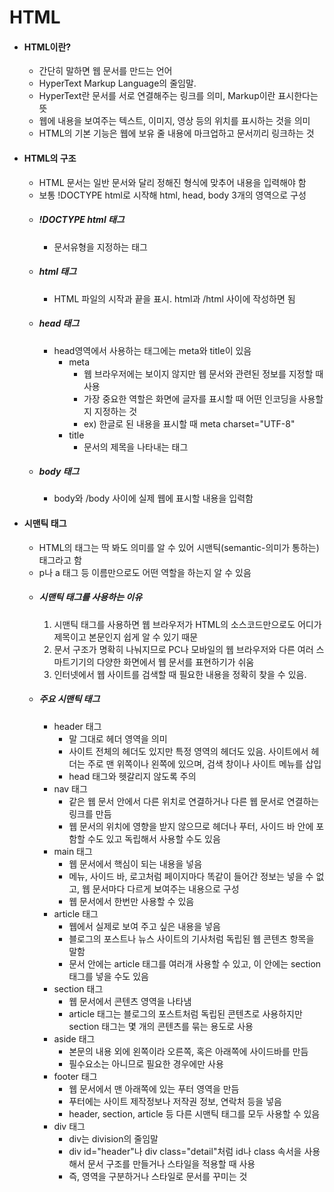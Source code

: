 # HTML
* #### HTML이란?
  * 간단히 말하면 웹 문서를 만드는 언어
  * HyperText Markup Language의 줄임말. 
  * HyperText란 문서를 서로 연결해주는 링크를 의미, Markup이란 표시한다는 뜻
  * 웹에 내용을 보여주는 텍스트, 이미지, 영상 등의 위치를 표시하는 것을 의미
  * HTML의 기본 기능은 웹에 보유 줄 내용에 마크업하고 문서끼리 링크하는 것
* #### HTML의 구조
  * HTML 문서는 일반 문서와 달리 정해진 형식에 맞추어 내용을 입력해야 함
  * 보통 !DOCTYPE html로 시작해 html, head, body 3개의 영역으로 구성
  * ##### !DOCTYPE html 태그
    * 문서유형을 지정하는 태그
  * ##### html 태그
    * HTML 파일의 시작과 끝을 표시. html과 /html 사이에 작성하면 됨
  * ##### head 태그
    * head영역에서 사용하는 태그에는 meta와 title이 있음
      * meta
        * 웹 브라우저에는 보이지 않지만 웹 문서와 관련된 정보를 지정할 때 사용
        * 가장 중요한 역할은 화면에 글자를 표시할 때 어떤 인코딩을 사용할지 지정하는 것
        * ex) 한글로 된 내용을 표시할 때 meta charset="UTF-8" 
      * title
        * 문서의 제목을 나타내는 태그
  * ##### body 태그
    * body와 /body 사이에 실제 웹에 표시할 내용을 입력함
* #### 시맨틱 태그
  * HTML의 태그는 딱 봐도 의미를 알 수 있어 시맨틱(semantic-의미가 통하는) 태그라고 함
  * p나 a 태그 등 이름만으로도 어떤 역할을 하는지 알 수 있음
  * ##### 시맨틱 태그를 사용하는 이유
    1. 시맨틱 태그를 사용하면 웹 브라우저가 HTML의 소스코드만으로도 어디가 제목이고 본문인지 쉽게 알 수 있기 때문
    2. 문서 구조가 명확히 나눠지므로 PC나 모바일의 웹 브라우저와 다른 여러 스마트기기의 다양한 화면에서 웹 문서를 표현하기가 쉬움
    3. 인터넷에서 웹 사이트를 검색할 때 필요한 내용을 정확히 찾을 수 있음.
  * ##### 주요 시맨틱 태그
    * header 태그
      * 말 그대로 헤더 영역을 의미
      * 사이트 전체의 헤더도 있지만 특정 영역의 헤더도 있음. 사이트에서 헤더는 주로 맨 위쪽이나 왼쪽에 있으며, 검색 창이나 사이트 메뉴를 삽입
      * head 태그와 헷갈리지 않도록 주의
    * nav 태그
      * 같은 웹 문서 안에서 다른 위치로 연결하거나 다른 웹 문서로 연결하는 링크를 만듬
      * 웹 문서의 위치에 영향을 받지 않으므로 헤더나 푸터, 사이드 바 안에 포함할 수도 있고 독립해서 사용할 수도 있음
    * main 태그
      * 웹 문서에서 핵심이 되는 내용을 넣음
      * 메뉴, 사이드 바, 로고처럼 페이지마다 똑같이 들어간 정보는 넣을 수 없고, 웹 문서마다 다르게 보여주는 내용으로 구성
      * 웹 문서에서 한번만 사용할 수 있음
    * article 태그
      * 웹에서 실제로 보여 주고 싶은 내용을 넣음
      * 블로그의 포스트나 뉴스 사이트의 기사처럼 독립된 웹 콘텐츠 항목을 말함
      * 문서 안에는 article 태그를 여러개 사용할 수 있고, 이 안에는 section 태그를 넣을 수도 있음
    * section 태그
      * 웹 문서에서 콘텐츠 영역을 나타냄
      * article 태그는 블로그의 포스트처럼 독립된 콘텐츠로 사용하지만 section 태그는 몇 개의 콘텐츠를 묶는 용도로 사용
    * aside 태그
      * 본문의 내용 외에 왼쪽이라 오른쪽, 혹은 아래쪽에 사이드바를 만듬
      * 필수요소는 아니므로 필요한 경우에만 사용
    * footer 태그
      * 웹 문서에서 맨 아래쪽에 있는 푸터 영역을 만듬
      * 푸터에는 사이트 제작정보나 저작권 정보, 연락처 등을 넣음
      * header, section, article 등 다른 시맨틱 태그를 모두 사용할 수 있음
    * div 태그
      * div는 division의 줄임말
      * div id="header"나 div class="detail"처럼 id나 class 속서을 사용해서 문서 구조를 만들거나 스타일을 적용할 때 사용
      * 즉, 영역을 구분하거나 스타일로 문서를 꾸미는 것
